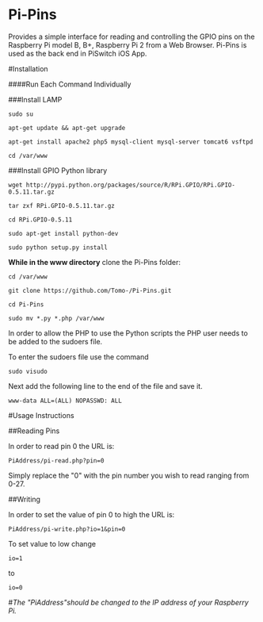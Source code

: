 # Pi-Pins
Provides a simple interface for reading and controlling the GPIO pins on the Raspberry Pi model B, B+, Raspberry Pi 2 from a Web Browser. Pi-Pins is used as the back end in PiSwitch iOS App.



#Installation

####Run Each Command Individually

###Install LAMP

    sudo su
    
    apt-get update && apt-get upgrade

    apt-get install apache2 php5 mysql-client mysql-server tomcat6 vsftpd

    cd /var/www

###Install GPIO Python library

    wget http://pypi.python.org/packages/source/R/RPi.GPIO/RPi.GPIO-0.5.11.tar.gz

    tar zxf RPi.GPIO-0.5.11.tar.gz

    cd RPi.GPIO-0.5.11
    
    sudo apt-get install python-dev

    sudo python setup.py install

**While in the www directory** clone the Pi-Pins folder:

    cd /var/www

    git clone https://github.com/Tomo-/Pi-Pins.git
    
    cd Pi-Pins
    
    sudo mv *.py *.php /var/www
    
    
    
In order to allow the PHP to use the Python scripts the PHP user needs to be added to the sudoers file.

To enter the sudoers file use the command

    sudo visudo

Next add the following line to the end of the file and save it.

    www-data ALL=(ALL) NOPASSWD: ALL

#Usage Instructions


##Reading Pins

In order to read pin 0 the URL is:

    PiAddress/pi-read.php?pin=0

Simply replace the "0" with the pin number you wish to read ranging from 0-27.


##Writing

In order to set the value of pin 0 to high the URL is:

    PiAddress/pi-write.php?io=1&pin=0

To set value to low change

    io=1

to

    io=0

#*The "PiAddress"should be changed to the IP address of your Raspberry Pi.*
